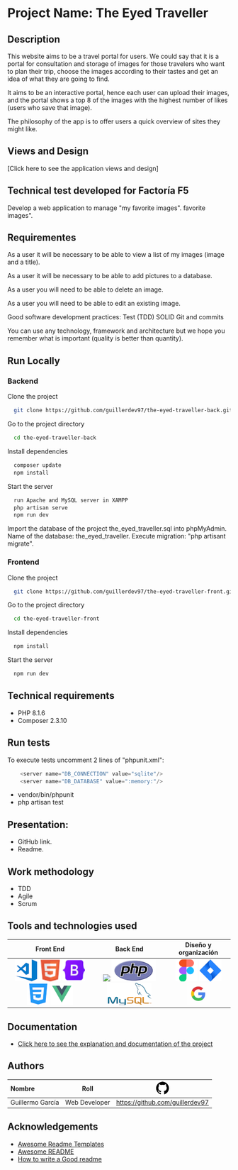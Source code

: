 # Project Name: The Eyed Traveller

## Description
This website aims to be a travel portal for users. We could say that it is a portal for consultation and storage of images for those travelers who want to plan their trip, choose the images according to their tastes and get an idea of what they are going to find.

It aims to be an interactive portal, hence each user can upload their images, and the portal shows a top 8 of the images with the highest number of likes (users who save that image).

The philosophy of the app is to offer users a quick overview of sites they might like. 

## Views and Design

[Click here to see the application views and design]

## Technical test developed for Factoría F5

Develop a web application to manage "my favorite images".
favorite images".

## Requirementes

As a user it will be necessary to be able to view a list of my
images (image and a title).

As a user it will be necessary to be able to add pictures to a
database.

As a user you will need to be able to delete an image.

As a user you will need to be able to edit an existing image.

Good software development practices:
    Test (TDD)
    SOLID
    Git and commits
    
You can use any technology, framework and architecture but
we hope you remember what is important (quality is better than quantity).

## Run Locally

### Backend

Clone the project
```bash
  git clone https://github.com/guillerdev97/the-eyed-traveller-back.git
```
Go to the project directory
```bash
  cd the-eyed-traveller-back
```
Install dependencies
```bash
  composer update
  npm install
```
Start the server
```bash
  run Apache and MySQL server in XAMPP
  php artisan serve
  npm run dev
```

Import the database of the project the_eyed_traveller.sql into phpMyAdmin.
Name of the database: the_eyed_traveller.
Execute migration: "php artisant migrate".

### Frontend

Clone the project
```bash
  git clone https://github.com/guillerdev97/the-eyed-traveller-front.git
```
Go to the project directory
```bash
  cd the-eyed-traveller-front
```
Install dependencies
```bash
  npm install
```
Start the server
```bash
  npm run dev
```

## Technical requirements

- PHP 8.1.6
- Composer 2.3.10

## Run tests

To execute tests uncomment 2 lines of "phpunit.xml":
```php
    <server name="DB_CONNECTION" value="sqlite"/>
    <server name="DB_DATABASE" value=":memory:"/>
```
        
- vendor/bin/phpunit 
- php artisan test

## Presentation:

<ul>
<li>GitHub link.</li>
<li>Readme.</li>
</ul>

## Work methodology

- TDD
- Agile
- Scrum

## Tools and technologies used

| Front End | Back End | Diseño y organización | 
| :---: | :---: | :---: |
| <img src="https://github.com/Yelose/Yelose/blob/main/img/vscode.png"> <img src="https://github.com/Yelose/Yelose/blob/main/img/html.png"> <img src="https://github.com/Yelose/Yelose/blob/main/img/bootstrap.png">  <img src="https://github.com/Yelose/Yelose/blob/main/img/css.png"> <img src="https://github.com/Yelose/Yelose/blob/main/img/vue.png"> | <img src="https://encrypted-tbn0.gstatic.com/images?q=tbn:ANd9GcRU3_893T2dAaGeZ6fb9y9rZxc9Cu-TnUKx0Q&usqp=CAU"> <img src="https://github.com/Yelose/Yelose/blob/main/img/php.png">  <img src="https://github.com/Yelose/Yelose/blob/main/img/mysql.png"> | <img src="https://github.com/Yelose/Yelose/blob/main/img/figma.png"> <img src="https://github.com/Yelose/Yelose/blob/main/img/jira.png"> <img src="https://github.com/Yelose/Yelose/blob/main/img/google.png">  |

## Documentation
- [Click here to see the explanation and documentation of the project](https://docs.google.com/document/d/1sP-c3P6gIKExmUr-jU6kb-p7Py0Wyx31cFFtpbM7NJM/edit?usp=sharing)

## Authors

| Nombre | Roll | <img src="https://github.com/Yelose/Yelose/blob/main/img/github.png" width="30px" height="30px"> |
| :--- | :---: | :---: |
| Guillermo García | Web Developer | https://github.com/guillerdev97 |

## Acknowledgements

 - [Awesome Readme Templates](https://awesomeopensource.com/project/elangosundar/awesome-README-templates)
 - [Awesome README](https://github.com/matiassingers/awesome-readme)
 - [How to write a Good readme](https://bulldogjob.com/news/449-how-to-write-a-good-readme-for-your-github-project)


